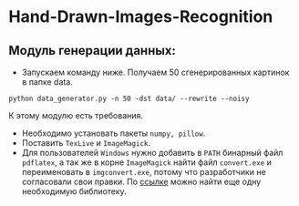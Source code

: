 # Hand-Drawn-Images-Recognition
## Модуль генерации данных:
* Запускаем команду ниже. Получаем 50 сгенерированных картинок в папке data\.
```
python data_generator.py -n 50 -dst data/ --rewrite --noisy
```
К этому модулю есть требования.
* Необходимо установать пакеты `numpy, pillow`.
* Поставить `TexLive` и `ImageMagick`. 
* Для пользователей `Windows`
  нужно добавить в `PATH` бинарный файл `pdflatex`, а так же в корне `ImageMagick`
  найти файл `convert.exe` и переименовать в `imgconvert.exe`, потому что 
  разработчики не согласовали свои правки. По 
  [ссылке](https://www.ghostscript.com/) можно найти еще одну необходимую
  библиотеку.